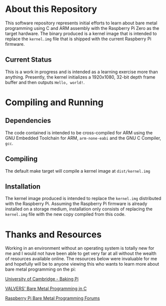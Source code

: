 # About this Repository

This software repository represents initial efforts to learn about bare metal 
programming using C and ARM assembly with the Raspberry Pi Zero as the target
hardware. The binary produced is a kernel image that is intended to replace the
`kernel.img` file that is shipped with the current Raspberry Pi firmware.

## Current Status

This is a work in progress and is intended as a learning exercise more than
anything. Presently, the kernel initializes a 1920x1080, 32-bit depth frame
buffer and then outputs `Hello, world!`.

# Compiling and Running 

## Dependencies 

The code contained is intended to be cross-compiled for ARM using the GNU
Embedded Toolchain for ARM, `arm-none-eabi` and the GNU C Compiler, `gcc`.

## Compiling

The default make target will compile a kernel image at `dist/kernel.img` 

## Installation 

The kernel image produced is intended to replace the `kernel.img` distributed
with the Raspberry Pi. Assuming the Raspberry Pi firmware is already installed
on a storage medium, installation only consists of replacing the `kernel.img`
file with the new copy compiled from this code.

# Thanks and Resources

Working in an environment without an operating system is totally new for me and
I would not have been able to get very far at all without the wealth of resources
available online. The resources below were invaluable for me and hopefully will be
to anyone viewing this who wants to learn more about bare metal programming on the pi:

[University of Cambridge - Baking Pi](https://www.cl.cam.ac.uk/projects/raspberrypi/tutorials/os/index.html)

[VALVERS' Bare Metal Programming in C](http://www.valvers.com/open-software/raspberry-pi/step01-bare-metal-programming-in-cpt1/)

[Raspberry Pi Bare Metal Programming Forums](https://www.raspberrypi.org/forums/viewforum.php?f=72)
